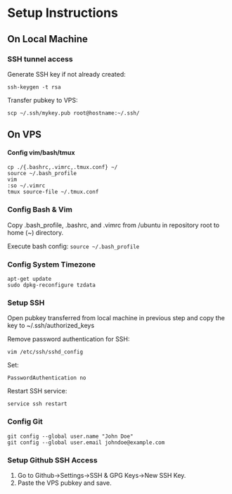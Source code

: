 # Setup Instructions

## On Local Machine

### SSH tunnel access

Generate SSH key if not already created:

`ssh-keygen -t rsa`

Transfer pubkey to VPS:

`scp ~/.ssh/mykey.pub root@hostname:~/.ssh/`

## On VPS

#### Config vim/bash/tmux

```
cp ./{.bashrc,.vimrc,.tmux.conf} ~/
source ~/.bash_profile
vim
:so ~/.vimrc
tmux source-file ~/.tmux.conf
```

### Config Bash & Vim

Copy .bash_profile, .bashrc, and .vimrc from /ubuntu in repository root to home (~) directory.

Execute bash config:
`source ~/.bash_profile`

### Config System Timezone

```
apt-get update
sudo dpkg-reconfigure tzdata
```

### Setup SSH

Open pubkey transferred from local machine in previous step and copy the key to ~/.ssh/authorized_keys

Remove password authentication for SSH:

`vim /etc/ssh/sshd_config`

Set:

`PasswordAuthentication no`

Restart SSH service:

`service ssh restart`

### Config Git

```
git config --global user.name "John Doe"
git config --global user.email johndoe@example.com
```

### Setup Github SSH Access

1. Go to Github->Settings->SSH & GPG Keys->New SSH Key.
2. Paste the VPS pubkey and save.


